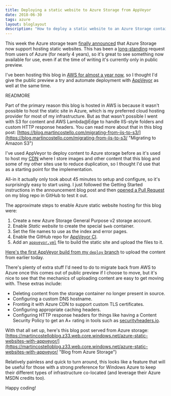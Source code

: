 ```yaml
---
title: Deploying a static website to Azure Storage from AppVeyor
date: 2018-06-30
tags: azure
layout: bloglayout
description: "How to deploy a static website to an Azure Storage container from AppVeyor CI."
---
```


This week the Azure storage team [finally announced](https://azure.microsoft.com/en-gb/blog/azure-storage-static-web-hosting-public-preview/ "Static website hosting for Azure Storage now in public preview") that Azure Storage now support hosting static websites. This has been a [long-standing](https://feedback.azure.com/forums/217298-storage/suggestions/6417741-static-website-hosting-in-azure-blob-storage "Static website hosting in Azure blob storage") request from users of Azure (for nearly 4 years), so it's great to see something now available for use, even if at the time of writing it's currently only in public preview.

I've been hosting this blog in [AWS for almost a year now](https://blog.martincostello.com/migrating-from-iis-to-s3/ "Migrating to Amazon S3"), so I thought I'd give the public preview a try and automate deployment with [AppVeyor](https://www.appveyor.com/ "AppVeyor CI") as well at the same time.

READMORE

Part of the primary reason this blog is hosted in AWS is because it wasn't possible to host the static site in Azure, which is my preferred cloud hosting provider for most of my infrastructure. But as that wasn't possible I went with S3 for content and AWS Lambda@Edge to handle IIS-style folders and custom HTTP response headers. You can read more about that in this blog post: [https://blog.martincostello.com/migrating-from-iis-to-s3/](https://blog.martincostello.com/migrating-from-iis-to-s3/ "Migrating to Amazon S3")

I've used AppVeyor to deploy content to Azure storage before as it's used to host my [CDN](https://github.com/martincostello/cdn "cdn on GitHub.com") where I store images and other content that this blog and some of my other sites use to reduce duplication, so I thought I'd use that as a starting point for the implementation.

All-in it actually only took about 45 minutes to setup and configure, so it's surprisingly easy to start using. I just followed the Getting Started instructions in the announcement blog post and then [opened a Pull Request](https://github.com/martincostello/blog/pull/37 "Deploy to Azure storage static website") on my blog repo in GitHub to test it out.

The approximate steps to enable Azure static website hosting for this blog were:

  1. Create a new Azure Storage General Purpose v2 storage account.
  1. Enable _Static website_ to create the special `$web` container.
  1. Set the file names to use as the index and error pages.
  1. Enable the GitHub repo for [AppVeyor CI](https://ci.appveyor.com/project/martincostello/blog "blog in AppVeyor CI").
  1. Add an [`appveyor.yml`](https://github.com/martincostello/blog/blob/main/appveyor.yml "appveyor.yml on GitHub.com") file to build the static site and upload the files to it.

[Here's the first AppVeyor build from my `deploy` branch](https://ci.appveyor.com/project/martincostello/blog/build/8 "First deployment") to upload the content from earlier today.

There's plenty of extra stuff I'd need to do to migrate back from AWS to Azure once this comes out of public preview if I choose to move, but it's nice to see that the mechanics of uploading content are easy to get moving with. These extras include:

  * Deleting content from the storage container no longer present in source.
  * Configuring a custom DNS hostname.
  * Fronting it with Azure CDN to support custom TLS certificates.
  * Configuring appropriate caching headers.
  * Configuring HTTP response headers for things like having a Content Security Policy to get an A+ rating in tools such as [securityheaders.io](https://securityheaders.com/ "securityheaders.io").

With that all set up, here's this blog post served from Azure storage: [https://martincostelloblog.z33.web.core.windows.net/azure-static-websites-with-appveyor/](https://martincostelloblog.z33.web.core.windows.net/azure-static-websites-with-appveyor/ "Blog from Azure Storage")

Relatively painless and quick to turn around, this looks like a feature that will be useful for those with a strong preference for Windows Azure to keep their different types of infrastructure co-located (and leverage their Azure MSDN credits too).

Happy coding!
